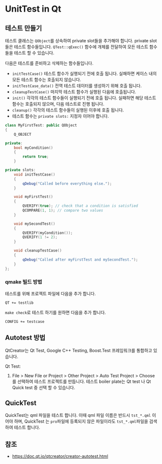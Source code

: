 # UnitTest in Qt

## 테스트 만들기

테스트 클래스는 `QObject`를 상속하여 private slot들을 추가해야 합니다. private slot들은 테스트 함수들입니다. `QTest::qExec()` 함수에 개체를 전달하여 모든 테스트 함수들을 테스트 할 수 있습니다.

다음은 테스트를 준비하고 삭제하는 함수들입니다.

- `initTestCase()` 테스트 함수가 실행되기 전에 호출 됩니다. 실패하면 케이스 내의 모든 테스트 함수는 호출되지 않습니다.
- `initTestCase_data()` 전역 테스트 데이터를 생성하기 위해 호출 됩니다.
- `cleanupTestCase()` 마지막 테스트 함수가 실행된 다음에 호출됩니다.
- `init()` 각각의 테스트 함수들이 실행되기 전에 호출 됩니다. 실패하면 해당 테스트 함수는 호출되지 않으며, 다음 테스트로 진행 됩니다.
- `cleanup()` 각각의 테스트 함수들이 실행된 이후에 호출 됩니다.
- 테스트 함수는 `private slots:` 지정자 이어야 합니다.

```C++
class MyFirstTest: public QObject
{
    Q_OBJECT

private:
    bool myCondition()
    {
        return true;
    }

private slots:
    void initTestCase()
    {
        qDebug("Called before everything else.");
    }

    void myFirstTest()
    {
        QVERIFY(true); // check that a condition is satisfied
        QCOMPARE(1, 1); // compare two values
    }

    void mySecondTest()
    {
        QVERIFY(myCondition());
        QVERIFY(1 != 2);
    }

    void cleanupTestCase()
    {
        qDebug("Called after myFirstTest and mySecondTest.");
    }
};
```

### qmake 빌드 방법

테스트를 위해 프로젝트 파일에 다음을 추가 합니다.

```
QT += testlib
```

`make check`로 테스트 하기를 원하면 다음을 추가 합니다.

```
CONFIG += testcase
```

## Autotest 방법

QtCreator는 Qt Test, Google C++ Testing, Boost.Test 프레임워크를 통합하고 있습니다.

Qt Test:

1. File > New File or Project > Other Project > Auto Test Project > Choose 를 선택하여 테스트 프로젝트를 만듭니다. 테스트 boiler plate는 Qt test 나 Qt Quick test 중 선택 할 수 있습니다.

## QuickTest

QuickTest는 qml 파일을 테스트 합니다. 이때 qml 파일 이름은 반드시 `tst_*.qml` 이어야 하며, QuickTest 는 `pro`파일에 등록되지 않은 파일이라도 `tst_*.qml`파일을 검색하여 테스트 합니다.

## 참조

- https://doc.qt.io/qtcreator/creator-autotest.html